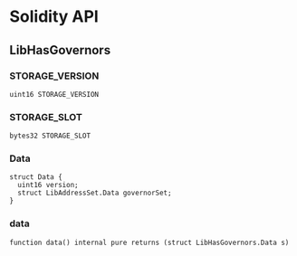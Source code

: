 # Solidity API

## LibHasGovernors

### STORAGE_VERSION

```solidity
uint16 STORAGE_VERSION
```

### STORAGE_SLOT

```solidity
bytes32 STORAGE_SLOT
```

### Data

```solidity
struct Data {
  uint16 version;
  struct LibAddressSet.Data governorSet;
}
```

### data

```solidity
function data() internal pure returns (struct LibHasGovernors.Data s)
```

